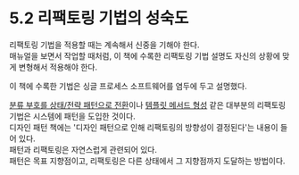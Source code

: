 # 5.2 리팩토링 기법의 성숙도

리팩토링 기법을 적용할 때는 계속해서 신중을 기해야 한다.  
매뉴얼을 보면서 작업할 때처럼, 이 책에 수록한 리팩토링 기법 설명도 자신의 상황에 맞게 변형해서 적용해야 한다.

이 책에 수록한 기법은 싱글 프로세스 소프트웨어를 염두에 두고 설명했다.

[분류 부호를 상태/전략 패턴으로 전환](../CHAPTER%2008%20데이터%20체계화/8.15.md)이나 [템플릿 메서드 형성](../CHAPTER%2011%20일반화%20처리/11.10.md) 같은 대부분의 리팩토링 기법은 시스템에 패턴을 도입한 것이다.  
디자인 패턴 책에는 '디자인 패턴으로 인해 리팩토링의 방향성이 결정된다'는 내용이 들어 있다.  
패턴과 리팩토링은 자연스럽게 관련되어 있다.  
패턴은 목표 지향점이고, 리팩토링은 다른 상태에서 그 지향점까지 도달하는 방법이다.
